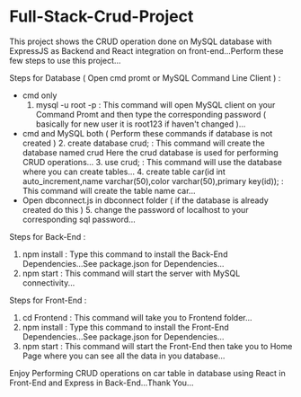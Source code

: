 # Full-Stack-Crud-Project
This project shows the CRUD operation done on MySQL database with ExpressJS as Backend and React integration on front-end...Perform these few steps to use this project...

Steps for Database ( Open cmd promt or MySQL Command Line Client ) : 
* cmd only
  1. mysql -u root -p : This command will open MySQL client on your Command Promt and then type the corresponding password ( basically for new user it is root123 if haven't changed )...
* cmd and MySQL both ( Perform these commands if database is not created )
  2. create database crud; : This command will create the database named crud Here the crud database is used for performing CRUD operations...
  3. use crud; : This command will use the database where you can create tables...
  4. create table car(id int auto_increment,name varchar(50),color varchar(50),primary key(id)); : This command will create the table name car...
* Open dbconnect.js in dbconnect folder ( if the database is already created do this )
  5. change the password of localhost to your corresponding sql password...

Steps for Back-End :
1. npm install : Type this command to install the Back-End Dependencies...See package.json for Dependencies...
2. npm start : This command will start the server with MySQL connectivity...

Steps for Front-End :
1. cd Frontend : This command will take you to Frontend folder...
2. npm install : Type this command to install the Front-End Dependencies...See package.json for Dependencies...
3. npm start : This command will start the Front-End then take you to Home Page where you can see all the data in you database...

Enjoy Performing CRUD operations on car table in database using React in Front-End and Express in Back-End...Thank You...
